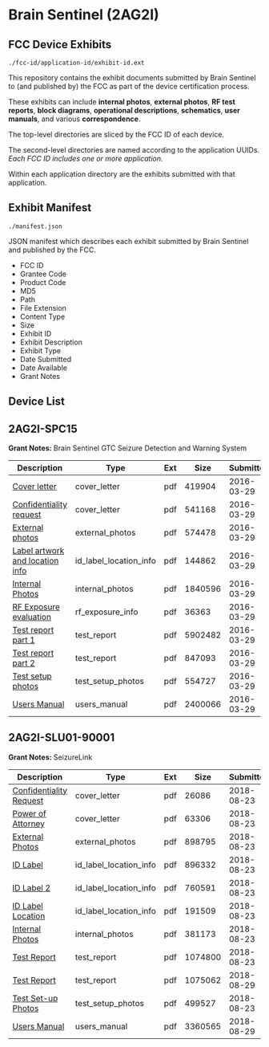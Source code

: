 # Brain Sentinel (2AG2I)
## FCC Device Exhibits

```
./fcc-id/application-id/exhibit-id.ext
```

This repository contains the exhibit documents submitted by Brain Sentinel to (and published by) the FCC as part of the device certification process.

These exhibits can include **internal photos**, **external photos**, **RF test reports**, **block diagrams**, **operational descriptions**, **schematics**, **user manuals**, and various **correspondence**.

The top-level directories are sliced by the FCC ID of each device.

The second-level directories are named according to the application UUIDs. *Each FCC ID includes one or more application.*

Within each application directory are the exhibits submitted with that application. 

## Exhibit Manifest

```
./manifest.json
```

JSON manifest which describes each exhibit submitted by Brain Sentinel and published by the FCC.

- FCC ID
- Grantee Code
- Product Code
- MD5
- Path
- File Extension
- Content Type
- Size
- Exhibit ID
- Exhibit Description
- Exhibit Type
- Date Submitted
- Date Available
- Grant Notes

## Device List
## 2AG2I-SPC15
**Grant Notes:** Brain Sentinel GTC Seizure Detection and Warning System

| Description | Type | Ext | Size | Submitted | Available |
| ----------- | ---- | --- | ---- | --------- | --------- |
| [Cover letter](2AG2I-SPC15/1ad5e6a4da69cb3b825144f5bd5bf64c/2944333.pdf) | cover_letter | pdf | 419904 | 2016-03-29 | 2016-03-29 |
| [Confidentiality request](2AG2I-SPC15/1ad5e6a4da69cb3b825144f5bd5bf64c/2944345.pdf) | cover_letter | pdf | 541168 | 2016-03-29 | 2016-03-29 |
| [External photos](2AG2I-SPC15/1ad5e6a4da69cb3b825144f5bd5bf64c/2944348.pdf) | external_photos | pdf | 574478 | 2016-03-29 | 2016-09-24 |
| [Label artwork and location info](2AG2I-SPC15/1ad5e6a4da69cb3b825144f5bd5bf64c/2944354.pdf) | id_label_location_info | pdf | 144862 | 2016-03-29 | 2016-03-29 |
| [Internal Photos](2AG2I-SPC15/1ad5e6a4da69cb3b825144f5bd5bf64c/2944349.pdf) | internal_photos | pdf | 1840596 | 2016-03-29 | 2016-09-24 |
| [RF Exposure evaluation](2AG2I-SPC15/1ad5e6a4da69cb3b825144f5bd5bf64c/2944360.pdf) | rf_exposure_info | pdf | 36363 | 2016-03-29 | 2016-03-29 |
| [Test report part 1](2AG2I-SPC15/1ad5e6a4da69cb3b825144f5bd5bf64c/2944355.pdf) | test_report | pdf | 5902482 | 2016-03-29 | 2016-03-29 |
| [Test report part 2](2AG2I-SPC15/1ad5e6a4da69cb3b825144f5bd5bf64c/2944356.pdf) | test_report | pdf | 847093 | 2016-03-29 | 2016-03-29 |
| [Test setup photos](2AG2I-SPC15/1ad5e6a4da69cb3b825144f5bd5bf64c/2944350.pdf) | test_setup_photos | pdf | 554727 | 2016-03-29 | 2016-09-24 |
| [Users Manual](2AG2I-SPC15/1ad5e6a4da69cb3b825144f5bd5bf64c/2944347.pdf) | users_manual | pdf | 2400066 | 2016-03-29 | 2016-09-24 |
## 2AG2I-SLU01-90001
**Grant Notes:** SeizureLink

| Description | Type | Ext | Size | Submitted | Available |
| ----------- | ---- | --- | ---- | --------- | --------- |
| [Confidentiality Request](2AG2I-SLU01-90001/5929e25098fadb599f1201e72ba77a1e/3974031.pdf) | cover_letter | pdf | 26086 | 2018-08-23 | 2018-08-29 |
| [Power of Attorney](2AG2I-SLU01-90001/5929e25098fadb599f1201e72ba77a1e/3974032.pdf) | cover_letter | pdf | 63306 | 2018-08-23 | 2018-08-29 |
| [External Photos](2AG2I-SLU01-90001/5929e25098fadb599f1201e72ba77a1e/3974033.pdf) | external_photos | pdf | 898795 | 2018-08-23 | 2018-08-29 |
| [ID Label](2AG2I-SLU01-90001/5929e25098fadb599f1201e72ba77a1e/3974034.pdf) | id_label_location_info | pdf | 896332 | 2018-08-23 | 2018-08-29 |
| [ID Label 2](2AG2I-SLU01-90001/5929e25098fadb599f1201e72ba77a1e/3974035.pdf) | id_label_location_info | pdf | 760591 | 2018-08-23 | 2018-08-29 |
| [ID Label Location](2AG2I-SLU01-90001/5929e25098fadb599f1201e72ba77a1e/3974036.pdf) | id_label_location_info | pdf | 191509 | 2018-08-23 | 2018-08-29 |
| [Internal Photos](2AG2I-SLU01-90001/5929e25098fadb599f1201e72ba77a1e/3974037.pdf) | internal_photos | pdf | 381173 | 2018-08-23 | 2018-08-29 |
| [Test Report](2AG2I-SLU01-90001/5929e25098fadb599f1201e72ba77a1e/3974042.pdf) | test_report | pdf | 1074800 | 2018-08-23 | 2018-08-29 |
| [Test Report](2AG2I-SLU01-90001/5929e25098fadb599f1201e72ba77a1e/3983107.pdf) | test_report | pdf | 1075062 | 2018-08-29 | 2018-08-29 |
| [Test Set-up Photos](2AG2I-SLU01-90001/5929e25098fadb599f1201e72ba77a1e/3974043.pdf) | test_setup_photos | pdf | 499527 | 2018-08-23 | 2018-08-29 |
| [Users Manual](2AG2I-SLU01-90001/5929e25098fadb599f1201e72ba77a1e/3983108.pdf) | users_manual | pdf | 3360565 | 2018-08-29 | 2018-08-29 |
